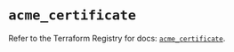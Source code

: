 # `acme_certificate`

Refer to the Terraform Registry for docs: [`acme_certificate`](https://registry.terraform.io/providers/vancluever/acme/2.28.0/docs/resources/certificate).
